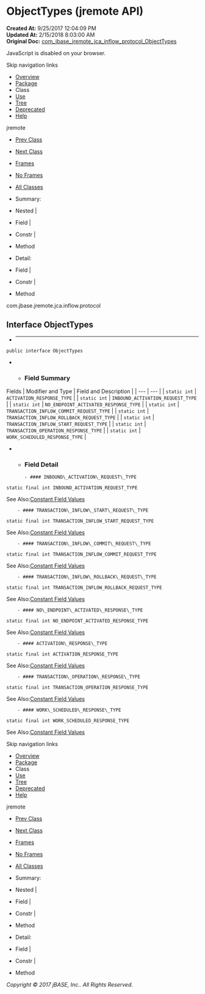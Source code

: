 # ObjectTypes (jremote   API)

**Created At:** 9/25/2017 12:04:09 PM  
**Updated At:** 2/15/2018 8:03:00 AM  
**Original Doc:** [com_jbase_jremote_jca_inflow_protocol_ObjectTypes](https://docs.jbase.com/39264-protocol/com_jbase_jremote_jca_inflow_protocol_ObjectTypes)  

<!--<br>    try {<br>        if (location.href.indexOf('is-external=true') == -1) {<br>            parent.document.title="ObjectTypes (jremote   API)";<br>        }<br>    }<br>    catch(err) {<br>    }<br>//-->
JavaScript is disabled on your browser.

Skip navigation links

- [Overview](../../../../../../overview-summary.html)
- [Package](./../com.jbase.jremote.jca.inflow.protocol-%28jremote---api%29)
- Class
- [Use](./../class-use/uses-of-interface-com.jbase.jremote.jca.inflow.protocol.objecttypes-%28jremote---api%29)
- [Tree](./../com.jbase.jremote.jca.inflow.protocol-class-hierarchy-%28jremote---api%29)
- [Deprecated](../../../../../../deprecated-list.html)
- [Help](../../../../../../help-doc.html)


jremote <br>

- [Prev Class](./../noendpointactivatedresponse-%28jremote-api%29 "class in com.jbase.jremote.jca.inflow.protocol")
- [Next Class](./../../../../protocol/rollbacktransactionrequest-%28jremote-api%29 "class in com.jbase.jremote.jca.inflow.protocol")


- [Frames](./.)
- [No Frames](./.)


- [All Classes](../../../../../../allclasses-noframe.html)


<!--<br>  allClassesLink = document.getElementById("allclasses\_navbar\_top");<br>  if(window==top) {<br>    allClassesLink.style.display = "block";<br>  }<br>  else {<br>    allClassesLink.style.display = "none";<br>  }<br>  //-->

- Summary:
- Nested |
- Field |
- Constr |
- Method


- Detail:
- Field |
- Constr |
- Method

com.jbase.jremote.jca.inflow.protocol

## Interface ObjectTypes

- * * *


```
public interface ObjectTypes
```

- - ### Field Summary


Fields | Modifier and Type | Field and Description |
| --- | --- |
| `static int` | `ACTIVATION_RESPONSE_TYPE`  |
| `static int` | `INBOUND_ACTIVATION_REQUEST_TYPE`  |
| `static int` | `NO_ENDPOINT_ACTIVATED_RESPONSE_TYPE`  |
| `static int` | `TRANSACTION_INFLOW_COMMIT_REQUEST_TYPE`  |
| `static int` | `TRANSACTION_INFLOW_ROLLBACK_REQUEST_TYPE`  |
| `static int` | `TRANSACTION_INFLOW_START_REQUEST_TYPE`  |
| `static int` | `TRANSACTION_OPERATION_RESPONSE_TYPE`  |
| `static int` | `WORK_SCHEDULED_RESPONSE_TYPE`  |

- - ### Field Detail

        - #### INBOUND\_ACTIVATION\_REQUEST\_TYPE

```
static final int INBOUND_ACTIVATION_REQUEST_TYPE
```
See Also:[Constant Field Values](../../../../../../constant-values.html#com.jbase.jremote.jca.inflow.protocol.ObjectTypes.INBOUND_ACTIVATION_REQUEST_TYPE)


        - #### TRANSACTION\_INFLOW\_START\_REQUEST\_TYPE

```
static final int TRANSACTION_INFLOW_START_REQUEST_TYPE
```
See Also:[Constant Field Values](../../../../../../constant-values.html#com.jbase.jremote.jca.inflow.protocol.ObjectTypes.TRANSACTION_INFLOW_START_REQUEST_TYPE)


        - #### TRANSACTION\_INFLOW\_COMMIT\_REQUEST\_TYPE

```
static final int TRANSACTION_INFLOW_COMMIT_REQUEST_TYPE
```
See Also:[Constant Field Values](../../../../../../constant-values.html#com.jbase.jremote.jca.inflow.protocol.ObjectTypes.TRANSACTION_INFLOW_COMMIT_REQUEST_TYPE)


        - #### TRANSACTION\_INFLOW\_ROLLBACK\_REQUEST\_TYPE

```
static final int TRANSACTION_INFLOW_ROLLBACK_REQUEST_TYPE
```
See Also:[Constant Field Values](../../../../../../constant-values.html#com.jbase.jremote.jca.inflow.protocol.ObjectTypes.TRANSACTION_INFLOW_ROLLBACK_REQUEST_TYPE)


        - #### NO\_ENDPOINT\_ACTIVATED\_RESPONSE\_TYPE

```
static final int NO_ENDPOINT_ACTIVATED_RESPONSE_TYPE
```
See Also:[Constant Field Values](../../../../../../constant-values.html#com.jbase.jremote.jca.inflow.protocol.ObjectTypes.NO_ENDPOINT_ACTIVATED_RESPONSE_TYPE)


        - #### ACTIVATION\_RESPONSE\_TYPE

```
static final int ACTIVATION_RESPONSE_TYPE
```
See Also:[Constant Field Values](../../../../../../constant-values.html#com.jbase.jremote.jca.inflow.protocol.ObjectTypes.ACTIVATION_RESPONSE_TYPE)


        - #### TRANSACTION\_OPERATION\_RESPONSE\_TYPE

```
static final int TRANSACTION_OPERATION_RESPONSE_TYPE
```
See Also:[Constant Field Values](../../../../../../constant-values.html#com.jbase.jremote.jca.inflow.protocol.ObjectTypes.TRANSACTION_OPERATION_RESPONSE_TYPE)


        - #### WORK\_SCHEDULED\_RESPONSE\_TYPE

```
static final int WORK_SCHEDULED_RESPONSE_TYPE
```
See Also:[Constant Field Values](../../../../../../constant-values.html#com.jbase.jremote.jca.inflow.protocol.ObjectTypes.WORK_SCHEDULED_RESPONSE_TYPE)

Skip navigation links

- [Overview](../../../../../../overview-summary.html)
- [Package](./../com.jbase.jremote.jca.inflow.protocol-%28jremote---api%29)
- Class
- [Use](./../class-use/uses-of-interface-com.jbase.jremote.jca.inflow.protocol.objecttypes-%28jremote---api%29)
- [Tree](./../com.jbase.jremote.jca.inflow.protocol-class-hierarchy-%28jremote---api%29)
- [Deprecated](../../../../../../deprecated-list.html)
- [Help](../../../../../../help-doc.html)


jremote <br>

- [Prev Class](./../noendpointactivatedresponse-%28jremote-api%29 "class in com.jbase.jremote.jca.inflow.protocol")
- [Next Class](./../../../../protocol/rollbacktransactionrequest-%28jremote-api%29 "class in com.jbase.jremote.jca.inflow.protocol")


- [Frames](./.)
- [No Frames](./.)


- [All Classes](../../../../../../allclasses-noframe.html)


<!--<br>  allClassesLink = document.getElementById("allclasses\_navbar\_bottom");<br>  if(window==top) {<br>    allClassesLink.style.display = "block";<br>  }<br>  else {<br>    allClassesLink.style.display = "none";<br>  }<br>  //-->

- Summary:
- Nested |
- Field |
- Constr |
- Method


- Detail:
- Field |
- Constr |
- Method

*Copyright © 2017 jBASE, Inc.. All Rights Reserved.*
